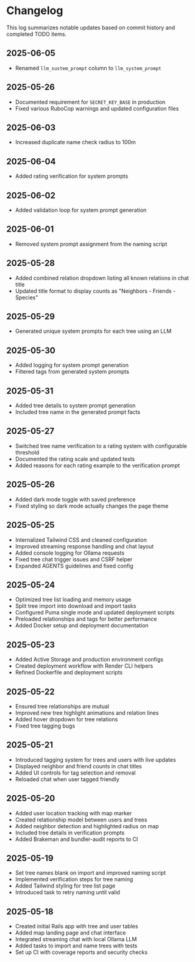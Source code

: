 # Changelog

This log summarizes notable updates based on commit history and completed TODO items.

## 2025-06-05
- Renamed `llm_sustem_prompt` column to `llm_system_prompt`

## 2025-05-26
- Documented requirement for `SECRET_KEY_BASE` in production
- Fixed various RuboCop warnings and updated configuration files

## 2025-06-03
- Increased duplicate name check radius to 100m

## 2025-06-04
- Added rating verification for system prompts

## 2025-06-02
- Added validation loop for system prompt generation

## 2025-06-01
- Removed system prompt assignment from the naming script

## 2025-05-28
- Added combined relation dropdown listing all known relations in chat title
- Updated title format to display counts as "Neighbors - Friends - Species"

## 2025-05-29
- Generated unique system prompts for each tree using an LLM

## 2025-05-30
- Added logging for system prompt generation
- Filtered <think> tags from generated system prompts

## 2025-05-31
- Added tree details to system prompt generation
- Included tree name in the generated prompt facts

## 2025-05-27
- Switched tree name verification to a rating system with configurable threshold
- Documented the rating scale and updated tests
- Added reasons for each rating example to the verification prompt

## 2025-05-26
- Added dark mode toggle with saved preference
- Fixed styling so dark mode actually changes the page theme

## 2025-05-25
- Internalized Tailwind CSS and cleaned configuration
- Improved streaming response handling and chat layout
- Added console logging for Ollama requests
- Fixed tree chat trigger issues and CSRF helper
- Expanded AGENTS guidelines and fixed config

## 2025-05-24
- Optimized tree list loading and memory usage
- Split tree import into download and import tasks
- Configured Puma single mode and updated deployment scripts
- Preloaded relationships and tags for better performance
- Added Docker setup and deployment documentation

## 2025-05-23
- Added Active Storage and production environment configs
- Created deployment workflow with Render CLI helpers
- Refined Dockerfile and deployment scripts

## 2025-05-22
- Ensured tree relationships are mutual
- Improved new tree highlight animations and relation lines
- Added hover dropdown for tree relations
- Fixed tree tagging bugs

## 2025-05-21
- Introduced tagging system for trees and users with live updates
- Displayed neighbor and friend counts in chat titles
- Added UI controls for tag selection and removal
- Reloaded chat when user tagged friendly

## 2025-05-20
- Added user location tracking with map marker
- Created relationship model between users and trees
- Added neighbor detection and highlighted radius on map
- Included tree details in verification prompts
- Added Brakeman and bundler-audit reports to CI

## 2025-05-19
- Set tree names blank on import and improved naming script
- Implemented verification steps for tree naming
- Added Tailwind styling for tree list page
- Introduced task to retry naming until valid

## 2025-05-18
- Created initial Rails app with tree and user tables
- Added map landing page and chat interface
- Integrated streaming chat with local Ollama LLM
- Added tasks to import and name trees with tests
- Set up CI with coverage reports and security checks
